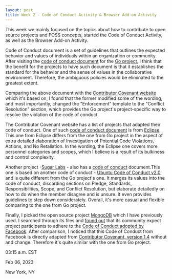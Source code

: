 ```yaml
---
layout: post
title: Week 2 - Code of Conduct Activity & Browser Add-on Activity
---
```


<!-- make your blog post, address in it the questions in the Code of Conduct activity and reflect on your experience working on an add-on project. -->

This week we mainly focused on the topics about how to contribute to open source projects and FOSS concepts, started the Code of Conduct Activity, as well as the Browser Add-on Activity.

<!--more-->

Code of Conduct document is a set of guidelines that outlines the expected behavior and values of individuals within an organization or community. After visiting the [code of conduct document](https://golang.org/conduct) for the [Go project](https://golang.org/), I think that the benefit for the projects to have such document is that it establishes the standard for the behavior and the sense of values in the collaborative environment. Therefore, the ambiguous policies would be eliminated to the greatest extent.

Comparing the above document with the [Contributor Covenant website](https://www.contributor-covenant.org/version/1/4/code-of-conduct) which it's based on, I found that the former modified some of the wording, and most importantly, changed the "Enforcement" template to the "Conflict Resolution" section, which provides the Go project's project-specific way to resolve the violation of the code of conduct.

The Contributor Covenant website has a list of projects that adapted their code of conduct. One of such [code of conduct document](https://www.eclipse.org/org/documents/Community_Code_of_Conduct.php) is from [Eclipse](https://www.eclipse.org/). This one from Eclipse differs from the one from Go project in the aspect of extra detailed elaboration of Investigation of Potential Code Violations, Actions, and No Retaliation. In the wording, the Eclipse one covers more personnel categories and scopes, which I believe is a result of its bulkiness and control complexity.

Another project -[Sugar Labs](https://sugarlabs.org/) - also has a [code of conduct](https://wiki.sugarlabs.org/go/Sugar_Labs/Legal/Code_of_Conduct) document.This one is based on another code of conduct - [Ubuntu Code of Conduct v2.0](http://www.ubuntu.com/community/conduct), and is quite different from the Go project's one. It merges its values into the code of conduct, discarding sections on Pledge, Standards, Responsibilities, Scope, and Conflict Resolution, but elaborate detailedly on how to do when the member disagree and is unsure. It even provides guidelines to step down considerately. Overall, it's more casual and flexible comparing to the one from Go project.

Finally, I picked the open source project [MongoDB](https://github.com/mongodb/mongo) which I have previously used. I searched through its files and [found out](https://github.com/mongodb/mongo/blob/master/src/third_party/zstandard/zstd/CODE_OF_CONDUCT.md) that its community expect project participants to adhere to the [Code of Conduct adopted by Facebook](https://opensource.fb.com/code-of-conduct/). After comparison, I noticed that this Code of Conduct from Facebook is directly adapted from [Contributor Covenant, version 1.4](https://www.contributor-covenant.org/version/1/4/code-of-conduct.html) without and change. Therefore it's quite similar with the one from Go project.

03:15 a.m. EST

Feb 06, 2023

New York, NY